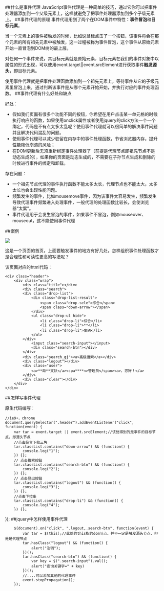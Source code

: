 ##什么是事件代理
JavaScript事件代理是一种简单的技巧，通过它你可以把事件处理器添加到一个父级元素上，这样就避免了把事件处理器添加到多个子级元素上。
##事件代理的原理
事件代理用到了两个在DOM事件中特性：**事件冒泡**和**目标元素**。

当一个元素上的事件被触发的时候，比如说鼠标点击了一个按钮，该事件将会在那个元素的所有祖先元素中被触发，这一过程被称为事件冒泡，这个事件从原始元素开始一直冒泡到DOM树的最上层。

对任何一个事件来说，其目标元素就是原始元素，目标元素在我们的事件对象中以属性的形式出现，可以使用event.target||event.srcElement进行获取事件**触发源头**，即目标元素。

使用事件代理就是把事件处理函数添加到一个祖先元素上，等待事件从它的子级元素里冒泡上来，通过判断该事件是从哪个元素开始开始，并执行对应的事件处理函数。
##事件代理有什么好处和缺点

好处：

- 假如我们页面有很多个功能不同的按钮，你希望在用户点击某一单元格的时候执行响应的函数，如果使用onclick属性或者使用jquery的click方法一个一个绑定，代码是不有点太多太乱呢？使用事件代理就可以很简单的解决事件问题并且解决代码混乱的问题。
- 使用事件代理可以减少驻留在内存中的事件处理函数，节省浏览器内存，提升性能降低崩溃的风险；
- 在DOM更新后无须重新绑定事件处理器了（前提是代理节点即祖先节点不是动态生成的），如果你的页面是动态生成的，不需要在子孙节点生成和删除的时候进行事件的绑定和卸载。

存在问题：

- 一个祖先节点代理的事件执行函数不能太多太长，代理节点也不能太大，太多太长也会出现性能问题。
- 频繁发生的事件，比如mousemove事件，因为该事件太容易发生，频繁发生导致代理事件频繁进入处理事件，一般代理的处理函数比较长，会使浏览器“太累”。
- 事件代理用于会发生冒泡的事件，如果事件不冒泡，例如mouseover、mouseout，这不能使用事件代理


##案例

![](../images/delegate.png)


这是一个页面的首页，上面要触发事件的地方有好几处，怎样组织事件处理函数才是合理性和可读性更高的写法呢？

该页面对应的html代码：

	<div class="header">
		<div class="wrap">
			<div class="title"></div>
			<div class="search">
			<div class="drop-list">
				<div class="drop-list-result">
					<span class="drop-sele">综合</span>
					<span class="down-arrow"></span>
				</div>
				<ul class="drop-ul hide">
					<li class="drop-li">综合</li>
					<li class="drop-li">**</li>
					<li class="drop-li">车辆</li>
				</ul>
			</div>
				<input class="search-input"></input>
				<div class="search-btn"></div>
			</div>
			<div class="search_gj"><a>高级搜索</a></div>
			<div class="logout"></div>
			<div class="user">
				<a>**局**支队</a><spa****n>管理员</span><a>，您好！</a>
			</div>
			<div class="clear"></div>
		</div>
	</div>


##怎样写事件代理

原生代码编写：

	//ie9+，chrome
	document.querySelector(".header").addEventListener("click", function(event) {
		var tar = event.target || event.srcElement;//该处得到的是事件的目标节点，即源头节点
		//点击综合下拉三角
		tar.classList.contains("down-arrow") && (function() {
			console.log("1");
		}) {};
		// 点击搜索按钮
		tar.classList.contains("search-btn") && (function() {
			console.log("2");
		}) {};
		// 点击登出按钮 
		tar.classList.contains("logout") && (function() {
			console.log("3");
		}) {};
		//点击下拉条
		tar.classList.contains("drop-li") && (function() {
			console.log("4");
		}) {};
});
##jquery中怎样使用事件代理

    	$(document).on("click", ".logout,.search-btn", function(event) {
			var tar = $(this);//此处的this指的dom节点，并不一定是触发源头节点，但是是代理节点
			tar.hasClass("logout") && (function() {
				alert("注销");
			})();
			tar.hasClass("search-btn") && (function() {
				var key = $(".search-input").val();
				alert("查询关键字=" + key)
			})();
			//....可以添加其他的代理事件
			event.stopPropagation();
		});